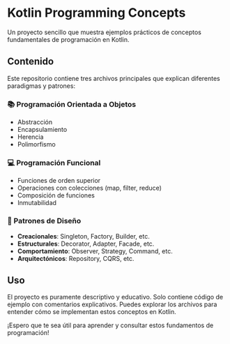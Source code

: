# Kotlin Programming Concepts

Un proyecto sencillo que muestra ejemplos prácticos de conceptos fundamentales de programación en Kotlin.

## Contenido

Este repositorio contiene tres archivos principales que explican diferentes paradigmas y patrones:

### 📚 Programación Orientada a Objetos

- Abstracción
- Encapsulamiento
- Herencia
- Polimorfismo

### 💻 Programación Funcional

- Funciones de orden superior
- Operaciones con colecciones (map, filter, reduce)
- Composición de funciones
- Inmutabilidad

### 🧩 Patrones de Diseño

- **Creacionales**: Singleton, Factory, Builder, etc.
- **Estructurales**: Decorator, Adapter, Facade, etc.
- **Comportamiento**: Observer, Strategy, Command, etc.
- **Arquitectónicos**: Repository, CQRS, etc.

## Uso

El proyecto es puramente descriptivo y educativo. Solo contiene código de ejemplo con comentarios explicativos. Puedes
explorar los archivos para entender cómo se implementan estos conceptos en Kotlin.

¡Espero que te sea útil para aprender y consultar estos fundamentos de programación!